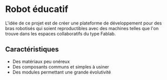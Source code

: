 # Robot éducatif

L'idée de ce projet est de créer une plateforme de développement pour des bras robotisés qui soient reproductibles avec des machines telles que l'on trouve dans les espaces collaboratifs du type Fablab.

## Caractéristiques
- Des matériaux peu onéreux
- Des composants communs et simples à usiner
- Des modules permettant une grande évolutivité

